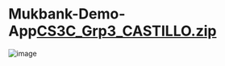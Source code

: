 # Mukbank-Demo-App[CS3C_Grp3_CASTILLO.zip](https://github.com/M-Alvin/Mukbank-Demo-App/files/9163753/CS3C_Grp3_CASTILLO.zip)
![image](https://user-images.githubusercontent.com/109755374/180351470-a8aa86ec-7ce1-4c2c-b2dc-e9c3e760a984.png)

